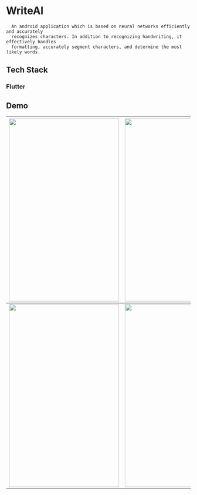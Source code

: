 
# WriteAI
      An android application which is based on neural networks efficiently and accurately 
      recognizes characters. In addition to recognizing handwriting, it effectively handles 
      formatting, accurately segment characters, and determine the most likely words.


## Tech Stack
### Flutter


## Demo
| <img src="https://github.com/Alleny244/WriteAI/assets/56961826/a6ad1fee-d03f-4aa3-8b49-330c34467829"  width="300" height="500"> | <img src="https://github.com/Alleny244/WriteAI/assets/56961826/0e65074c-9ba6-47cb-ba80-7603bb383b85"  width="300" height="500">                        |
| ----------------------------------- | ----------------------------------- |
| <img src="https://github.com/Alleny244/WriteAI/assets/56961826/17ae207d-6a42-4f96-8ea9-f201080e0432"  width="300" height="500"> | <img src="https://github.com/Alleny244/WriteAI/assets/56961826/fcb91109-8a75-412a-9a2c-5e6596b5b23e"  width="300" height="500">  |


